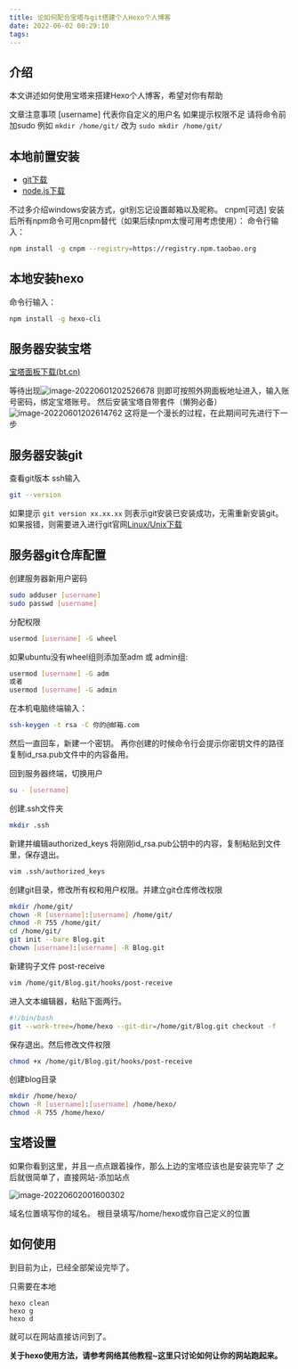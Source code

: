 ```yaml
---
title: 论如何配合宝塔与git搭建个人Hexo个人博客
date: 2022-06-02 00:29:10
tags:
---
```


## 介绍

本文讲述如何使用宝塔来搭建Hexo个人博客，希望对你有帮助

文章注意事项
[username] 代表你自定义的用户名
如果提示权限不足 请将命令前加sudo
例如 `mkdir /home/git/`  改为 `sudo mkdir /home/git/`


## 本地前置安装

- [git下载](https://git-scm.com/downloads)
- [node.js下载](https://nodejs.org/zh-cn/)

不过多介绍windows安装方式，git别忘记设置邮箱以及昵称。
cnpm[可选] 安装后所有npm命令可用cnpm替代（如果后续npm太慢可用考虑使用）：
命令行输入：
```bash
npm install -g cnpm --registry=https://registry.npm.taobao.org
```

## 本地安装hexo

命令行输入：
```bash
npm install -g hexo-cli
```

## 服务器安装宝塔

[宝塔面板下载(bt.cn)](https://www.bt.cn/new/download.html)

等待出现![image-20220601202526678](https://img.cialle.com/image-20220601202526678.png)
则即可按照外网面板地址进入，输入账号密码，绑定宝塔账号。
然后安装宝塔自带套件（懒狗必备）
![image-20220601202614762](https://img.cialle.com/image-20220601202614762.png)
这将是一个漫长的过程，在此期间可先进行下一步


## 服务器安装git

查看git版本
ssh输入

```bash
git --version
```

如果提示
`git version xx.xx.xx`
则表示git安装已安装成功，无需重新安装git。
如果报错，则需要进入进行git官网[Linux/Unix下载](https://git-scm.com/download/linux)

## 服务器git仓库配置

创建服务器新用户密码 
```bash
sudo adduser [username]
sudo passwd [username]
```

分配权限
```bash
usermod [username] -G wheel
```
如果ubuntu没有wheel组则添加至adm 或 admin组:

```bash
usermod [username] -G adm
或者
usermod [username] -G admin
```

在本机电脑终端输入：
```bash
ssh-keygen -t rsa -C 你的@邮箱.com
```

然后一直回车，新建一个密钥。
再你创建的时候命令行会提示你密钥文件的路径
复制id_rsa.pub文件中的内容备用。



回到服务器终端，切换用户
```bash
su - [username]
```

创建.ssh文件夹
```bash
mkdir .ssh
```

新建并编辑authorized_keys 将刚刚id_rsa.pub公钥中的内容，复制粘贴到文件里，保存退出。

```bash
vim .ssh/authorized_keys
```



创建git目录，修改所有权和用户权限。并建立git仓库修改权限

```bash
mkdir /home/git/
chown -R [username]:[username] /home/git/
chmod -R 755 /home/git/
cd /home/git/
git init --bare Blog.git
chown [username]:[username] -R Blog.git
```

新建钩子文件 post-receive
```bash
vim /home/git/Blog.git/hooks/post-receive
```

进入文本编辑器，粘贴下面两行。
```bash
#!/bin/bash
git --work-tree=/home/hexo --git-dir=/home/git/Blog.git checkout -f
```

保存退出。然后修改文件权限
```bash
chmod +x /home/git/Blog.git/hooks/post-receive
```

创建blog目录
```bash
mkdir /home/hexo/
chown -R [username]:[username] /home/hexo/
chmod -R 755 /home/hexo/
```



## 宝塔设置

如果你看到这里，并且一点点跟着操作，那么上边的宝塔应该也是安装完毕了
之后就很简单了，直接网站-添加站点

![image-20220602001600302](https://img.cialle.com/image-20220602001600302.png)

域名位置填写你的域名。
根目录填写/home/hexo或你自己定义的位置

## 如何使用

到目前为止，已经全部架设完毕了。

只需要在本地
```
hexo clean
hexo g
hexo d
```
就可以在网站直接访问到了。

**关于hexo使用方法，请参考网络其他教程~这里只讨论如何让你的网站跑起来。**